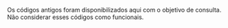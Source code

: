 Os códigos antigos foram disponibilizados aqui com o objetivo de consulta. Não considerar esses códigos como funcionais.
